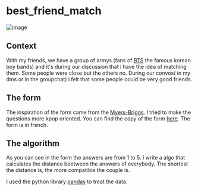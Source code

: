# best_friend_match
![image](https://user-images.githubusercontent.com/62291831/194762846-597c0fdd-cd76-4137-865b-56bd92c49527.png)

## Context 
With my friends, we have a group of armys (fans of [BTS](https://www.youtube.com/channel/UCLkAepWjdylmXSltofFvsYQ) the famous korean boy bands) and it's during our discussion that i have the idea of matching them. Some people were close but the others no. During our convos( in my dms or in the groupchat) 
i felt that some people could be very good friends.

## The form
The inspiration of the form came from the [Myers-Briggs](https://www.16personalities.com/free-personality-test). I tried to make the questions more kpop oriented.
You can find the copy of the form [here](https://forms.gle/jbgC46VzmZbqi3dN7). The form is in french.

## The algorithm
As you can see in the form the answers are from 1 to 5. I write a algo that calculates the distance beetween the answers of everybody. The shortest the distance is, the more compatible the couple is. 

I used the python library [pandas](https://pandas.pydata.org/) to treat the data.
